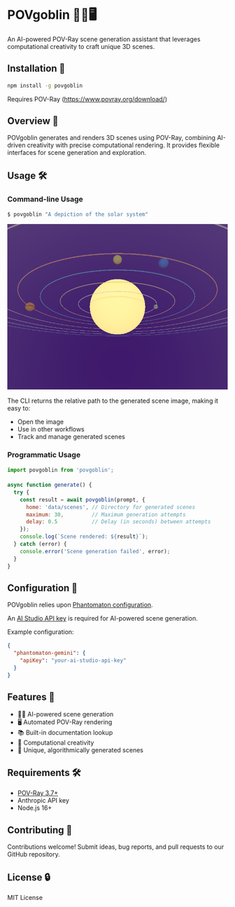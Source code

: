 # POVgoblin 🧙‍♂️🖥️

An AI-powered POV-Ray scene generation assistant that leverages computational creativity to craft unique 3D scenes.

## Installation 🚀

```bash
npm install -g povgoblin
```

Requires POV-Ray (https://www.povray.org/download/)

## Overview 🌟

POVgoblin generates and renders 3D scenes using POV-Ray, combining AI-driven creativity with precise computational rendering. It provides flexible interfaces for scene generation and exploration.

## Usage 🛠️

### Command-line Usage

```bash
$ povgoblin "A depiction of the solar system"
```

![A 3D rendering of the solar system.](example.png)

The CLI returns the relative path to the generated scene image, making it easy to:
- Open the image
- Use in other workflows
- Track and manage generated scenes

### Programmatic Usage

```javascript
import povgoblin from 'povgoblin';

async function generate() {
  try {
    const result = await povgoblin(prompt, {
      home: 'data/scenes', // Directory for generated scenes
      maximum: 30,         // Maximum generation attempts
      delay: 0.5           // Delay (in seconds) between attempts
    });
    console.log(`Scene rendered: ${result}`);
  } catch (error) {
    console.error('Scene generation failed', error);
  }
}
```

## Configuration 🔧

POVgoblin relies upon [Phantomaton configuration](https://github.com/phantomaton-ai/phantomaton?tab=readme-ov-file#configuration-).

An [AI Studio API key](https://aistudio.google.com/apikey) is required for AI-powered scene generation.

Example configuration:
```json
{
  "phantomaton-gemini": {
    "apiKey": "your-ai-studio-api-key"
  }
}
```

## Features 💫

- 🧙‍♂️ AI-powered scene generation
- 🖥️ Automated POV-Ray rendering
- 📚 Built-in documentation lookup
- 🎨 Computational creativity
- 🌈 Unique, algorithmically generated scenes

## Requirements 🛠️

- [POV-Ray 3.7+](https://www.povray.org/download/)
- Anthropic API key
- Node.js 16+

## Contributing 🦄

Contributions welcome! Submit ideas, bug reports, and pull requests to our GitHub repository.

## License 🔒

MIT License